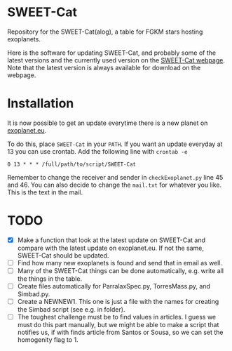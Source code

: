 SWEET-Cat
=========

Repository for the SWEET-Cat(alog), a table for FGKM stars hosting exoplanets.

Here is the software for updating SWEET-Cat, and probably some of the latest
versions and the currently used version on the
[SWEET-Cat webpage](https://www.astro.up.pt/resources/sweet-cat/).
Note that the latest version is always available for download on the webpage.



Installation
============
It is now possible to get an update everytime there is a new planet on
[exoplanet.eu](http://www.exoplanet.eu/catalog).

To do this, place `SWEET-Cat` in your `PATH`. If you want an update everyday at
13 you can use crontab. Add the following line with `crontab -e`

    0 13 * * * /full/path/to/script/SWEET-Cat

Remember to change the receiver and sender in `checkExoplanet.py` line 45 and
46. You can also decide to change the `mail.txt` for whatever you like. This is
the text in the mail.

TODO
====

   - [x] Make a function that look at the latest update on SWEET-Cat and compare
     with the latest update on exoplanet.eu. If not the same, SWEET-Cat should
     be updated.
   - [ ] Find how many new exoplanets is found and send that in email as well.
   - [ ] Many of the SWEET-Cat things can be done automatically, e.g. write all the
     things in the table.
   - [ ] Create files automatically for ParralaxSpec.py, TorresMass.py, and
     Simbad.py.
   - [ ] Create a NEWNEW1. This one is just a file with the names for creating the
     Simbad script (see e.g. in folder).
   - [ ] The toughest challenge must be to find values in articles. I guess we must
     do this part manually, but we might be able to make a script that notifies
     us, if with finds article from Santos or Sousa, so we can set the homogenity
     flag to 1.
